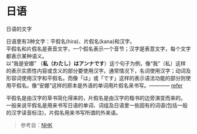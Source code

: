 # 日语

日语的文字

日语里有3种文字：平假名(hira)、片假名(kana)和汉字。  
平假名和片假名是表音文字，一个假名表示一个音节；汉字是表意文字，每个文字都表示某种语义。  
以“我是安娜” （**私（わたし）はアンナです**）这个句子为例，像“我”（私）这样的表示实质性内容或含义的部分要使用汉字。通常情况下，名词使用汉字；动词及形容词使用汉字和平假名。而像「は」或「です」这样的表示语法功能的部分则使用平假名。像“安娜”这样的原本是外语的单词用片假名来书写。———— [refer](https://www.nhk.or.jp/lesson/chinese/questions/0001.html)

平假名是由汉字的草书简化得来的，片假名是由汉字的楷书的边旁演变而来的。  
一般来说平假名是用来书写日语的单词、词组及日语里一些固有的词语(包括一般的汉字读音标注)，片假名用来书写所谓的外来语。

> 参考自：[NHK](https://www.nhk.or.jp/lesson/zh/letters/hiragana.html)

<Japanese />

<script setup>
import Japanese from '../../.vitepress/components/arts/JapaneseLetter.vue'
</script>
